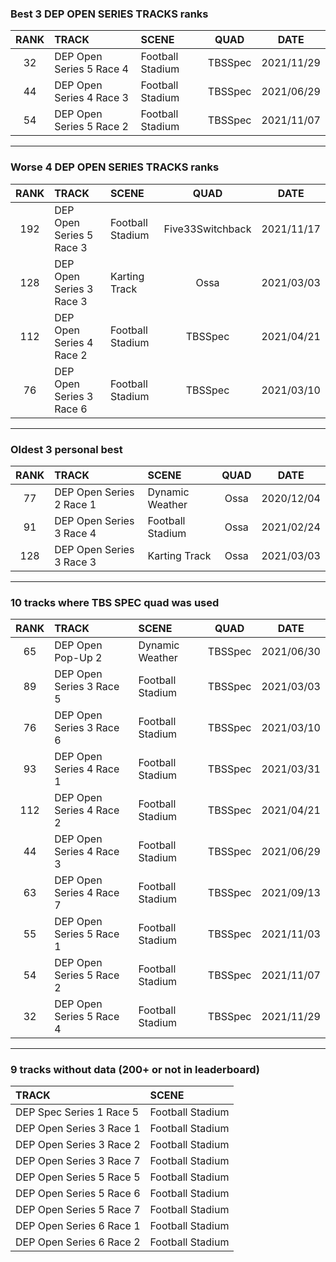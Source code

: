 ### Best 3 DEP OPEN SERIES TRACKS ranks
|RANK|TRACK|SCENE|QUAD|DATE|
|:---:|:---|:---|:---:|:---:|
|32|DEP Open Series 5 Race 4|Football Stadium|TBSSpec|2021/11/29|
|44|DEP Open Series 4 Race 3|Football Stadium|TBSSpec|2021/06/29|
|54|DEP Open Series 5 Race 2|Football Stadium|TBSSpec|2021/11/07|
---
### Worse 4 DEP OPEN SERIES TRACKS ranks
|RANK|TRACK|SCENE|QUAD|DATE|
|:---:|:---|:---|:---:|:---:|
|192|DEP Open Series 5 Race 3|Football Stadium|Five33Switchback|2021/11/17|
|128|DEP Open Series 3 Race 3|Karting Track|Ossa|2021/03/03|
|112|DEP Open Series 4 Race 2|Football Stadium|TBSSpec|2021/04/21|
|76|DEP Open Series 3 Race 6|Football Stadium|TBSSpec|2021/03/10|
---
### Oldest 3 personal best
|RANK|TRACK|SCENE|QUAD|DATE|
|:---:|:---|:---|:---:|:---:|
|77|DEP Open Series 2 Race 1|Dynamic Weather|Ossa|2020/12/04|
|91|DEP Open Series 3 Race 4|Football Stadium|Ossa|2021/02/24|
|128|DEP Open Series 3 Race 3|Karting Track|Ossa|2021/03/03|
---
### 10 tracks where TBS SPEC quad was used
|RANK|TRACK|SCENE|QUAD|DATE|
|:---:|:---|:---|:---:|:---:|
|65|DEP Open Pop-Up 2|Dynamic Weather|TBSSpec|2021/06/30|
|89|DEP Open Series 3 Race 5|Football Stadium|TBSSpec|2021/03/03|
|76|DEP Open Series 3 Race 6|Football Stadium|TBSSpec|2021/03/10|
|93|DEP Open Series 4 Race 1|Football Stadium|TBSSpec|2021/03/31|
|112|DEP Open Series 4 Race 2|Football Stadium|TBSSpec|2021/04/21|
|44|DEP Open Series 4 Race 3|Football Stadium|TBSSpec|2021/06/29|
|63|DEP Open Series 4 Race 7|Football Stadium|TBSSpec|2021/09/13|
|55|DEP Open Series 5 Race 1|Football Stadium|TBSSpec|2021/11/03|
|54|DEP Open Series 5 Race 2|Football Stadium|TBSSpec|2021/11/07|
|32|DEP Open Series 5 Race 4|Football Stadium|TBSSpec|2021/11/29|
---
### 9 tracks without data (200+ or not in leaderboard)
|TRACK|SCENE|
|:---|:---|
|DEP Spec Series 1 Race 5|Football Stadium|
|DEP Open Series 3 Race 1|Football Stadium|
|DEP Open Series 3 Race 2|Football Stadium|
|DEP Open Series 3 Race 7|Football Stadium|
|DEP Open Series 5 Race 5|Football Stadium|
|DEP Open Series 5 Race 6|Football Stadium|
|DEP Open Series 5 Race 7|Football Stadium|
|DEP Open Series 6 Race 1|Football Stadium|
|DEP Open Series 6 Race 2|Football Stadium|
